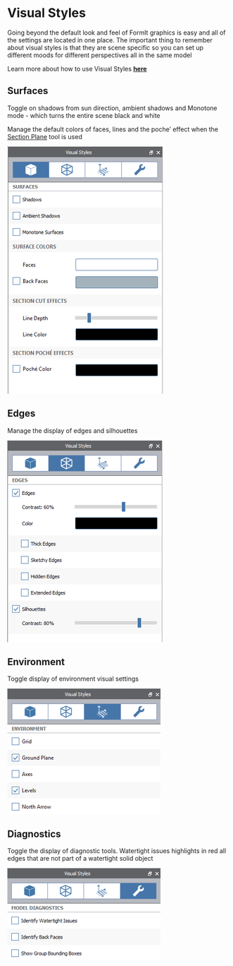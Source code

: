 # Visual Styles

Going beyond the default look and feel of FormIt graphics is easy and all of the settings are located in one place. The important thing to remember about visual styles is that they are scene specific so you can set up different moods for different perspectives all in the same model

Learn more about how to use Visual Styles [**here**](../building-the-farnsworth-house/visual-settings.md)

## Surfaces

Toggle on shadows from sun direction, ambient shadows and Monotone mode - which turns the entire scene black and white

Manage the default colors of faces, lines and the poche’ effect when the[ Section Plane](section-planes.md) tool is used

![](../.gitbook/assets/visual_styles01.png)

## Edges

Manage the display of edges and silhouettes

![](../.gitbook/assets/visual_styles02.png)

## Environment

Toggle display of environment visual settings

![](../.gitbook/assets/visual_styles03.png)

## Diagnostics

Toggle the display of diagnostic tools. Watertight issues highlights in red all edges that are not part of a watertight solid object

![](../.gitbook/assets/visual_styles04.png)

